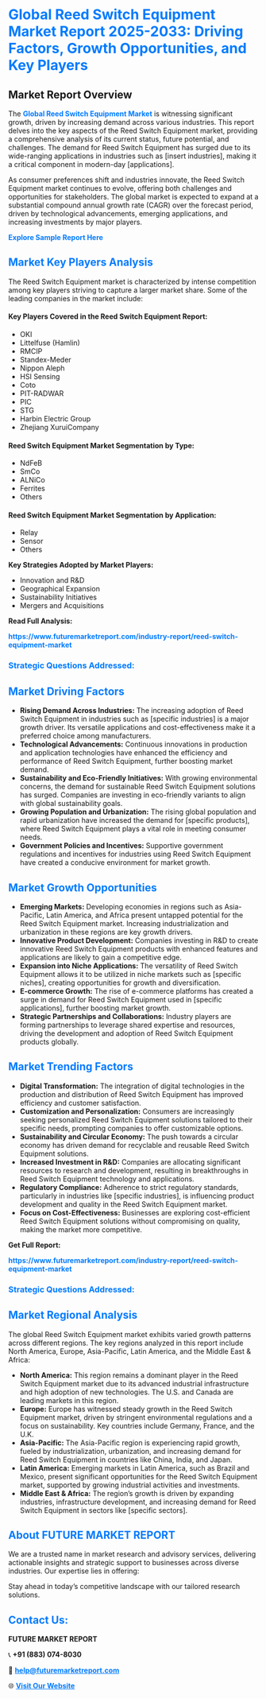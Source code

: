 <h1 style="color: #007BFF;">Global Reed Switch Equipment Market Report 2025-2033: Driving Factors, Growth Opportunities, and Key Players</h1>

<section id="overview">
<h2>Market Report Overview</h2>
<p>The <a href="https://www.futuremarketreport.com/industry-report/reed-switch-equipment-market" style="color: #007BFF; text-decoration: none;"><strong>Global Reed Switch Equipment Market</strong></a> is witnessing significant growth, driven by increasing demand across various industries. This report delves into the key aspects of the Reed Switch Equipment market, providing a comprehensive analysis of its current status, future potential, and challenges. The demand for Reed Switch Equipment has surged due to its wide-ranging applications in industries such as [insert industries], making it a critical component in modern-day [applications].</p>
<p>As consumer preferences shift and industries innovate, the Reed Switch Equipment market continues to evolve, offering both challenges and opportunities for stakeholders. The global market is expected to expand at a substantial compound annual growth rate (CAGR) over the forecast period, driven by technological advancements, emerging applications, and increasing investments by major players.</p>
</section>

<section id="overview">
<p><a href="https://www.futuremarketreport.com/request-sample/reportId=86381" style="color: #007BFF; text-decoration: none;"><strong>Explore Sample Report Here</strong></a></p>
</section>

<section id="key-players">
<h2 style="color: #007BFF;">Market Key Players Analysis</h2>
<p>The Reed Switch Equipment market is characterized by intense competition among key players striving to capture a larger market share. Some of the leading companies in the market include:</p>
<h4>Key Players Covered in the Reed Switch Equipment Report:</h4>
<ul><li>OKI</li><li>Littelfuse (Hamlin)</li><li>RMCIP</li><li>Standex-Meder</li><li>Nippon Aleph</li><li>HSI Sensing</li><li>Coto</li><li>PIT-RADWAR</li><li>PIC</li><li>STG</li><li>Harbin Electric Group</li><li>Zhejiang XuruiCompany</li></ul>
<h4>Reed Switch Equipment Market Segmentation by Type:</h4>
<ul><li>NdFeB</li><li>SmCo</li><li>ALNiCo</li><li>Ferrites</li><li>Others</li></ul>

<h4>Reed Switch Equipment Market Segmentation by Application:</h4>
<ul><li>Relay</li><li>Sensor</li><li>Others</li></ul>
<p><strong>Key Strategies Adopted by Market Players:</strong></p>
<ul>
<li>Innovation and R&D</li>
<li>Geographical Expansion</li>
<li>Sustainability Initiatives</li>
<li>Mergers and Acquisitions</li>
</ul>
</section>

<section>
<p><strong>Read Full Analysis: </strong></p><a href="https://www.futuremarketreport.com/industry-report/reed-switch-equipment-market" style="color: #007BFF; text-decoration: none;"><strong>https://www.futuremarketreport.com/industry-report/reed-switch-equipment-market</strong></a>
<h3 style="color: #007BFF;">Strategic Questions Addressed:</h3>
</section>

<section id="driving-factors">
<h2 style="color: #007BFF;">Market Driving Factors</h2>
<ul>
<li><strong>Rising Demand Across Industries:</strong> The increasing adoption of Reed Switch Equipment in industries such as [specific industries] is a major growth driver. Its versatile applications and cost-effectiveness make it a preferred choice among manufacturers.</li>
<li><strong>Technological Advancements:</strong> Continuous innovations in production and application technologies have enhanced the efficiency and performance of Reed Switch Equipment, further boosting market demand.</li>
<li><strong>Sustainability and Eco-Friendly Initiatives:</strong> With growing environmental concerns, the demand for sustainable Reed Switch Equipment solutions has surged. Companies are investing in eco-friendly variants to align with global sustainability goals.</li>
<li><strong>Growing Population and Urbanization:</strong> The rising global population and rapid urbanization have increased the demand for [specific products], where Reed Switch Equipment plays a vital role in meeting consumer needs.</li>
<li><strong>Government Policies and Incentives:</strong> Supportive government regulations and incentives for industries using Reed Switch Equipment have created a conducive environment for market growth.</li>
</ul>
</section>

<section id="growth-opportunities">
<h2 style="color: #007BFF;">Market Growth Opportunities</h2>
<ul>
<li><strong>Emerging Markets:</strong> Developing economies in regions such as Asia-Pacific, Latin America, and Africa present untapped potential for the Reed Switch Equipment market. Increasing industrialization and urbanization in these regions are key growth drivers.</li>
<li><strong>Innovative Product Development:</strong> Companies investing in R&D to create innovative Reed Switch Equipment products with enhanced features and applications are likely to gain a competitive edge.</li>
<li><strong>Expansion into Niche Applications:</strong> The versatility of Reed Switch Equipment allows it to be utilized in niche markets such as [specific niches], creating opportunities for growth and diversification.</li>
<li><strong>E-commerce Growth:</strong> The rise of e-commerce platforms has created a surge in demand for Reed Switch Equipment used in [specific applications], further boosting market growth.</li>
<li><strong>Strategic Partnerships and Collaborations:</strong> Industry players are forming partnerships to leverage shared expertise and resources, driving the development and adoption of Reed Switch Equipment products globally.</li>
</ul>
</section>

<section id="trending-factors">
<h2 style="color: #007BFF;">Market Trending Factors</h2>
<ul>
<li><strong>Digital Transformation:</strong> The integration of digital technologies in the production and distribution of Reed Switch Equipment has improved efficiency and customer satisfaction.</li>
<li><strong>Customization and Personalization:</strong> Consumers are increasingly seeking personalized Reed Switch Equipment solutions tailored to their specific needs, prompting companies to offer customizable options.</li>
<li><strong>Sustainability and Circular Economy:</strong> The push towards a circular economy has driven demand for recyclable and reusable Reed Switch Equipment solutions.</li>
<li><strong>Increased Investment in R&D:</strong> Companies are allocating significant resources to research and development, resulting in breakthroughs in Reed Switch Equipment technology and applications.</li>
<li><strong>Regulatory Compliance:</strong> Adherence to strict regulatory standards, particularly in industries like [specific industries], is influencing product development and quality in the Reed Switch Equipment market.</li>
<li><strong>Focus on Cost-Effectiveness:</strong> Businesses are exploring cost-efficient Reed Switch Equipment solutions without compromising on quality, making the market more competitive.</li>
</ul>
</section>

<section>
<p><strong>Get Full Report: </strong></p><a href="https://www.futuremarketreport.com/industry-report/reed-switch-equipment-market" style="color: #007BFF; text-decoration: none;"><strong>https://www.futuremarketreport.com/industry-report/reed-switch-equipment-market</strong></a>
<h3 style="color: #007BFF;">Strategic Questions Addressed:</h3>
</section>


<section id="regional-analysis">
<h2 style="color: #007BFF;">Market Regional Analysis</h2>
<p>The global Reed Switch Equipment market exhibits varied growth patterns across different regions. The key regions analyzed in this report include North America, Europe, Asia-Pacific, Latin America, and the Middle East & Africa:</p>
<ul>
<li><strong>North America:</strong> This region remains a dominant player in the Reed Switch Equipment market due to its advanced industrial infrastructure and high adoption of new technologies. The U.S. and Canada are leading markets in this region.</li>
<li><strong>Europe:</strong> Europe has witnessed steady growth in the Reed Switch Equipment market, driven by stringent environmental regulations and a focus on sustainability. Key countries include Germany, France, and the U.K.</li>
<li><strong>Asia-Pacific:</strong> The Asia-Pacific region is experiencing rapid growth, fueled by industrialization, urbanization, and increasing demand for Reed Switch Equipment in countries like China, India, and Japan.</li>
<li><strong>Latin America:</strong> Emerging markets in Latin America, such as Brazil and Mexico, present significant opportunities for the Reed Switch Equipment market, supported by growing industrial activities and investments.</li>
<li><strong>Middle East & Africa:</strong> The region’s growth is driven by expanding industries, infrastructure development, and increasing demand for Reed Switch Equipment in sectors like [specific sectors].</li>
</ul>
</section>

<footer>
<h2 style="color: #007BFF;">About FUTURE MARKET REPORT</h2>
<p>We are a trusted name in market research and advisory services, delivering actionable insights and strategic support to businesses across diverse industries. Our expertise lies in offering:</p>

<p>Stay ahead in today’s competitive landscape with our tailored research solutions.</p>

<h2 style="color: #007BFF;">Contact Us:</h2>
<p><strong>FUTURE MARKET REPORT</strong></p>
<p>📞 <strong>+91 (883) 074-8030</strong></p>
<p>📧 <strong><a href="mailto:help@futuremarketreport.com" style="color: #007BFF;">help@futuremarketreport.com</a></strong></p>
<p>🌐 <strong><a href="https://www.futuremarketreport.com/" style="color: #007BFF;">Visit Our Website</a></strong></p>
</footer>